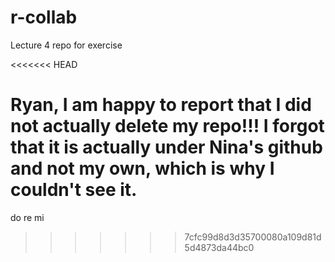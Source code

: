 # r-collab
Lecture 4 repo for exercise

<<<<<<< HEAD

Ryan, I am happy to report that I did not actually delete my repo!!! I forgot 
that it is actually under Nina's github and not my  own, which is why I couldn't see it.
=======


do re mi
>>>>>>> 7cfc99d8d3d35700080a109d81d5d4873da44bc0
